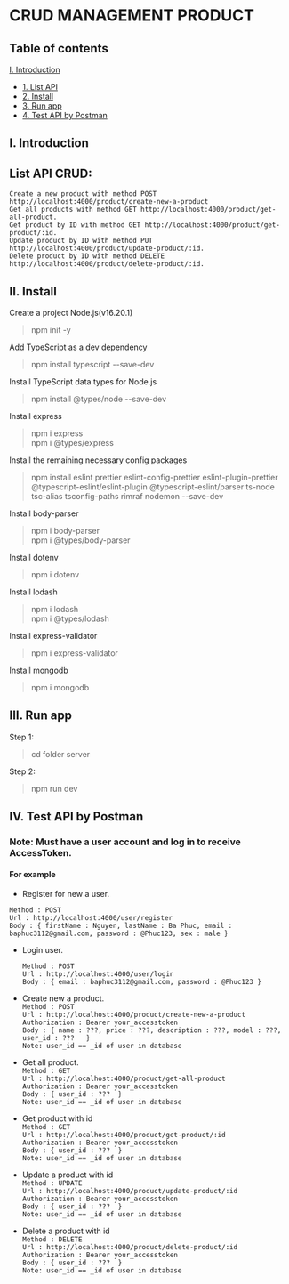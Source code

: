 # CRUD MANAGEMENT PRODUCT

## Table of contents

[I. Introduction](#introduction)

- [1. List API](#listapi)
- [2. Install](#install)
- [3. Run app](#runapp)
- [4. Test API by Postman](#test)

<a name="introduction"></a>

## I. Introduction

## List API CRUD:

`Create a new product with method POST http://localhost:4000/product/create-new-a-product` <br>
`Get all products with method GET http://localhost:4000/product/get-all-product.` <br>
`Get product by ID with method GET http://localhost:4000/product/get-product/:id.` <br>
`Update product by ID with method PUT http://localhost:4000/product/update-product/:id.` <br>
`Delete product by ID with method DELETE http://localhost:4000/product/delete-product/:id.` <br>

<a name="install"></a>

## II. Install

Create a project Node.js(v16.20.1)

> npm init -y

Add TypeScript as a dev dependency

> npm install typescript --save-dev

Install TypeScript data types for Node.js

> npm install @types/node --save-dev

Install express

> npm i express <br>
> npm i @types/express

Install the remaining necessary config packages

> npm install eslint prettier eslint-config-prettier eslint-plugin-prettier @typescript-eslint/eslint-plugin @typescript-eslint/parser ts-node tsc-alias tsconfig-paths rimraf nodemon --save-dev

Install body-parser

> npm i body-parser <br>
> npm i @types/body-parser

Install dotenv

> npm i dotenv

Install lodash

> npm i lodash <br>
> npm i @types/lodash

Install express-validator

> npm i express-validator

Install mongodb

> npm i mongodb

<a name="runapp"></a>

## III. Run app

Step 1:

> cd folder server

Step 2:

> npm run dev

<a name="test"></a>

## IV. Test API by Postman

### Note: Must have a user account and log in to receive AccessToken.

#### For example

- Register for new a user. <br>

`Method : POST` <br>
`Url : http://localhost:4000/user/register` <br>
`Body : {
  firstName : Nguyen,
  lastName : Ba Phuc,
  email : baphuc3112@gmail.com,
  password : @Phuc123,
  sex : male
}`

- Login user. <br>

  `Method : POST` <br>
  `Url : http://localhost:4000/user/login` <br>
  `Body : {
  email : baphuc3112@gmail.com,
  password : @Phuc123
}`

- Create new a product. <br>
  `Method : POST` <br>
  `Url : http://localhost:4000/product/create-new-a-product` <br>
  `Authorization : Bearer your_accesstoken` <br>
  `Body : {
   name : ???,
   price : ???,
   description : ???,
   model : ???,
   user_id : ???  
}` <br>
  `Note: user_id == _id of user in database`

- Get all product. <br>
  `Method : GET` <br>
  `Url : http://localhost:4000/product/get-all-product` <br>
  `Authorization : Bearer your_accesstoken` <br>
  `Body : {
   user_id : ??? 
}`<br>
  `Note: user_id == _id of user in database`

- Get product with id <br>
  `Method : GET` <br>
  `Url : http://localhost:4000/product/get-product/:id` <br>
  `Authorization : Bearer your_accesstoken` <br>
  `Body : {
   user_id : ??? 
}`<br>
  `Note: user_id == _id of user in database`

- Update a product with id<br>
  `Method : UPDATE` <br>
  `Url : http://localhost:4000/product/update-product/:id` <br>
  `Authorization : Bearer your_accesstoken` <br>
  `Body : {
   user_id : ??? 
}`<br>
  `Note: user_id == _id of user in database`

- Delete a product with id<br>
  `Method : DELETE` <br>
  `Url : http://localhost:4000/product/delete-product/:id` <br>
  `Authorization : Bearer your_accesstoken` <br>
  `Body : {
   user_id : ??? 
}`<br>
  `Note: user_id == _id of user in database`

